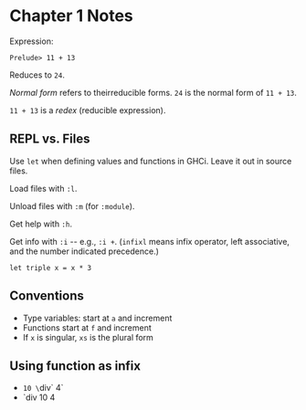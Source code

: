 # Chapter 1 Notes

Expression:

`Prelude> 11 + 13`

Reduces to `24`.

_Normal form_ refers to theirreducible forms. `24` is the normal form of `11 + 13`.

`11 + 13` is a _redex_ (reducible expression).

## REPL vs. Files

Use `let` when defining values and functions in GHCi. Leave it out in source files.

Load files with `:l`.

Unload files with `:m` (for `:module`).

Get help with `:h`.

Get info with `:i` -- e.g., `:i +`. (`infixl` means infix operator, left associative, and the number indicated precedence.)

`let triple x = x * 3`

## Conventions

* Type variables: start at `a` and increment
* Functions start at `f` and increment
* If `x` is singular, `xs` is the plural form

## Using function as infix

* `10 \`div\` 4`
* `div 10 4